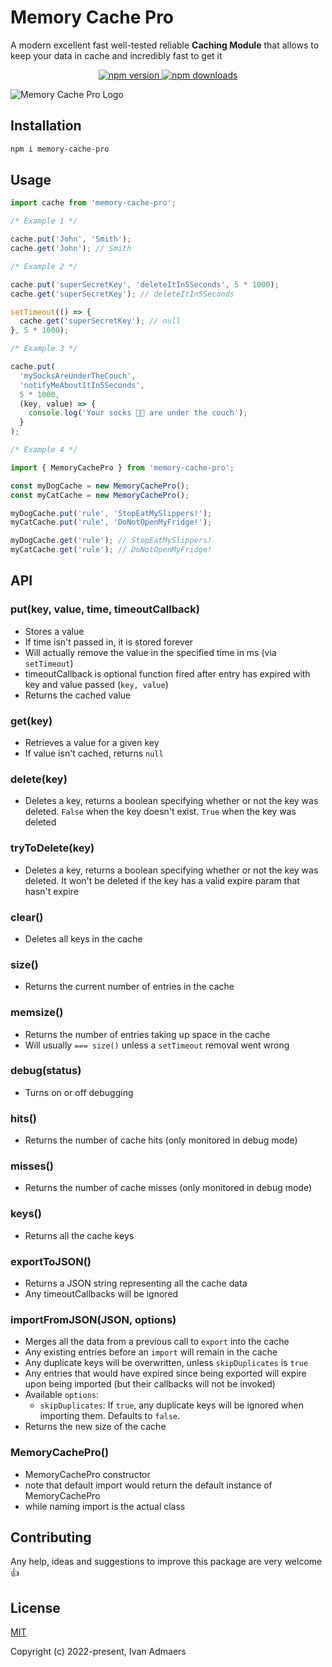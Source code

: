 # Memory Cache Pro

A modern excellent fast well-tested reliable **Caching Module** that allows to keep your data in cache and incredibly fast to get it

<div align="center">
  <a href="https://www.npmjs.com/package/memory-cache-pro">
    <img alt="npm version" src="https://img.shields.io/npm/v/memory-cache-pro" />
  </a>
  <a href="https://www.npmjs.com/package/memory-cache-pro">
    <img alt="npm downloads" src="https://img.shields.io/npm/dm/memory-cache-pro" />
  </a>
</div>

![Memory Cache Pro Logo](https://i.ibb.co/nb4bJ0L/memory-cache-pro.jpg)

## Installation

```bash
npm i memory-cache-pro
```

## Usage

```javascript
import cache from 'memory-cache-pro';

/* Example 1 */

cache.put('John', 'Smith');
cache.get('John'); // Smith

/* Example 2 */

cache.put('superSecretKey', 'deleteItIn5Seconds', 5 * 1000);
cache.get('superSecretKey'); // deleteItIn5Seconds

setTimeout(() => {
  cache.get('superSecretKey'); // null
}, 5 * 1000);

/* Example 3 */

cache.put(
  'mySocksAreUnderTheCouch',
  'notifyMeAboutItIn5Seconds',
  5 * 1000,
  (key, value) => {
    console.log('Your socks 🧦🧦 are under the couch');
  }
);

/* Example 4 */

import { MemoryCachePro } from 'memory-cache-pro';

const myDogCache = new MemoryCachePro();
const myCatCache = new MemoryCachePro();

myDogCache.put('rule', 'StopEatMySlippers!');
myCatCache.put('rule', 'DoNotOpenMyFridge!');

myDogCache.get('rule'); // StopEatMySlippers!
myCatCache.get('rule'); // DoNotOpenMyFridge!
```
## API

### put(key, value, time, timeoutCallback)

* Stores a value
* If time isn't passed in, it is stored forever
* Will actually remove the value in the specified time in ms (via `setTimeout`)
* timeoutCallback is optional function fired after entry has expired with key and value passed (`key, value`)
* Returns the cached value

### get(key)

* Retrieves a value for a given key
* If value isn't cached, returns `null`

### delete(key)

* Deletes a key, returns a boolean specifying whether or not the key was deleted. `False` when the key doesn't exist. `True` when the key was deleted

### tryToDelete(key)

* Deletes a key, returns a boolean specifying whether or not the key was deleted. It won't be deleted if the key has a valid expire param that hasn't expire

### clear()

* Deletes all keys in the cache

### size()

* Returns the current number of entries in the cache

### memsize()

* Returns the number of entries taking up space in the cache
* Will usually `=== size()` unless a `setTimeout` removal went wrong

### debug(status)

* Turns on or off debugging

### hits()

* Returns the number of cache hits (only monitored in debug mode)

### misses()

* Returns the number of cache misses (only monitored in debug mode)

### keys()

* Returns all the cache keys

### exportToJSON()

* Returns a JSON string representing all the cache data
* Any timeoutCallbacks will be ignored

### importFromJSON(JSON, options)

* Merges all the data from a previous call to `export` into the cache
* Any existing entries before an `import` will remain in the cache
* Any duplicate keys will be overwritten, unless `skipDuplicates` is `true`
* Any entries that would have expired since being exported will expire upon being imported (but their callbacks will not be invoked)
* Available `options`:
  * `skipDuplicates`: If `true`, any duplicate keys will be ignored when importing them. Defaults to `false`.
* Returns the new size of the cache

### MemoryCachePro()

* MemoryCachePro constructor
* note that default import would return the default instance of MemoryCachePro
* while naming import is the actual class

## Contributing

Any help, ideas and suggestions to improve this package are very welcome 👍

## License

[MIT](https://opensource.org/licenses/MIT)

Copyright (c) 2022-present, Ivan Admaers
